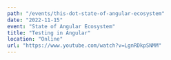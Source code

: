 ```yaml
---
path: "/events/this-dot-state-of-angular-ecosystem"
date: "2022-11-15"
event: "State of Angular Ecosystem"
title: "Testing in Angular"
location: "Online"
url: "https://www.youtube.com/watch?v=LgnRDkpSNMM"
---
```

